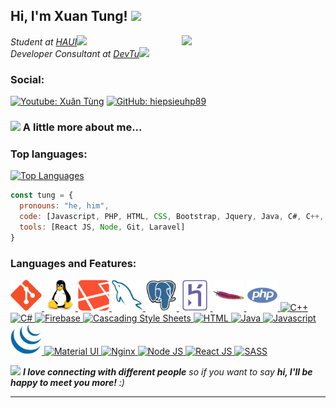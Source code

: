 <h2> Hi, I'm Xuan Tung! <img src="https://i.pinimg.com/originals/c8/0d/5a/c80d5a2d2e1504e84a9d98f3cb825442.gif" width="50"></h2>
<img align='right' src="https://media.giphy.com/media/ieyl9zmCjO4b4t6qoY/giphy.gif" width="230">
<p><em>Student at <a href="https://www.haui.edu.vn/vn">HAUI</a><img src="https://media.giphy.com/media/fYSnHlufseco8Fh93Z/giphy.gif" width="30"></br>Developer Consultant at <a href="https://devtu.site/">DevTu</a><img src="https://i.pinimg.com/originals/c8/0d/5a/c80d5a2d2e1504e84a9d98f3cb825442.gif" width="30"> 
</em></p>

### Social:

[![Youtube: Xuân Tùng](https://img.shields.io/youtube/channel/subscribers/UCLQN8i1z4QR5efgpvt-AB3w?style=social)](https://www.youtube.com/channel/UCLQN8i1z4QR5efgpvt-AB3w)
[![GitHub: hiepsieuhp89](https://img.shields.io/github/followers/hiepsieuhp89?logoColor=red&style=social)](https://github.com/hiepsieuhp89)


### <img src="https://media.giphy.com/media/VgCDAzcKvsR6OM0uWg/giphy.gif" width="50"> A little more about me...  

### Top languages: 
[![Top Languages](https://github-readme-stats.vercel.app/api/top-langs/?username=hiepsieuhp89&show_icons=true&theme=vue-dark)](https://github.com/hiepsieuhp89)

```javascript
const tung = {
  pronouns: "he, him",
  code: [Javascript, PHP, HTML, CSS, Bootstrap, Jquery, Java, C#, C++, Ajax],
  tools: [React JS, Node, Git, Laravel]
}
```
### Languages and Features: 

<a href = "https://github.com/" target="_blank">
  <img 
    title = "Git"
    src = "https://raw.githubusercontent.com/devicons/devicon/9f4f5cdb393299a81125eb5127929ea7bfe42889/icons/git/git-original.svg"
    height="50px"
  />
</a>
<a href = "https://www.linux.org/" target="_blank">
  <img 
    title = "Linux"
    src = "https://raw.githubusercontent.com/devicons/devicon/9f4f5cdb393299a81125eb5127929ea7bfe42889/icons/linux/linux-original.svg"
    height="50px"
  />
</a>
<a href = "https://laravel.com/" target="_blank">
  <img 
    title = "Laravel"
    src = "https://raw.githubusercontent.com/devicons/devicon/9f4f5cdb393299a81125eb5127929ea7bfe42889/icons/laravel/laravel-plain.svg"
    height="50px"
  />
</a>
<a href = "https://www.mysql.com/" target="_blank">
  <img 
    title = "MySQL"
    src = "https://raw.githubusercontent.com/devicons/devicon/9f4f5cdb393299a81125eb5127929ea7bfe42889/icons/mysql/mysql-plain.svg"
    height="50px"
  />
</a>
<a href = "https://www.postgresql.org/" target="_blank">
  <img 
    title = "PostgreSQL"
    src = "https://raw.githubusercontent.com/devicons/devicon/9f4f5cdb393299a81125eb5127929ea7bfe42889/icons/postgresql/postgresql-original.svg"
    height="50px"
  />
</a>
<a href = "https://www.heroku.com/" target="_blank">
  <img 
    title = "Heroku"
    src = "https://raw.githubusercontent.com/devicons/devicon/9f4f5cdb393299a81125eb5127929ea7bfe42889/icons/heroku/heroku-original.svg"
    height="50px"
  />
</a>
<a href = "https://httpd.apache.org/" target="_blank">
  <img 
    title = "Apache"
    src = "https://raw.githubusercontent.com/devicons/devicon/9f4f5cdb393299a81125eb5127929ea7bfe42889/icons/apache/apache-original.svg"
    height="50px"
  />
</a>
<a href = "https://www.php.net/" target="_blank">
  <img 
    title = "PHP"
    src = "https://raw.githubusercontent.com/devicons/devicon/9f4f5cdb393299a81125eb5127929ea7bfe42889/icons/php/php-plain.svg"
    height="50px"
  />
</a>
<a href = "https://devdocs.io/cpp/" target="_blank">
  <img 
    title = "C++"
    src = "https://raw.githubusercontent.com/rahul-jha98/README_icons/4d06112f039d3d302017842f696129642a58f6a5/language_and_tools/square/c%2B%2B/c%2B%2B.svg"
    height="50px"
  />
</a>
<a href = "https://docs.microsoft.com/vi-vn/dotnet/csharp/" target="_blank">
  <img 
    title = "C#"
    src = "https://raw.githubusercontent.com/rahul-jha98/README_icons/4d06112f039d3d302017842f696129642a58f6a5/language_and_tools/square/c%23/c%23.svg"
    height="50px"
  />
</a>
<a href = "https://firebase.google.com/" target="_blank">
  <img 
    title = "Firebase"
    src = "https://raw.githubusercontent.com/rahul-jha98/README_icons/4d06112f039d3d302017842f696129642a58f6a5/language_and_tools/square/firebase/firebase.svg"
    height="50px"
  />
</a>
<a href = "https://developer.mozilla.org/en-US/docs/Web/CSS?retiredLocale=vi#:~:text=Cascading%20Style%20Sheets%20(CSS)%20is,speech%2C%20or%20on%20other%20media." target="_blank">
  <img 
    title = "Cascading Style Sheets"
    src = "https://raw.githubusercontent.com/rahul-jha98/README_icons/4d06112f039d3d302017842f696129642a58f6a5/language_and_tools/square/css/css.svg"
    height="50px"
  />
</a>
<a href = "https://www.w3schools.com/html/" target="_blank">
  <img 
    title = "HTML"
    src = "https://raw.githubusercontent.com/rahul-jha98/README_icons/4d06112f039d3d302017842f696129642a58f6a5/language_and_tools/square/html/html.svg"
    height="50px"
  />
</a>
<a href = "https://docs.oracle.com/javase/7/docs/technotes/guides/language/" target="_blank">
  <img 
    title = "Java"
    src = "https://raw.githubusercontent.com/rahul-jha98/README_icons/4d06112f039d3d302017842f696129642a58f6a5/language_and_tools/square/java/java.svg"
    height="50px"
  />
</a>
<a href = "https://devdocs.io/javascript/" target="_blank">
  <img 
    title = "Javascript"
    src = "https://raw.githubusercontent.com/rahul-jha98/README_icons/4d06112f039d3d302017842f696129642a58f6a5/language_and_tools/square/javascript/javascript.svg"
    height="50px"
  />
</a>
<a href="https://jquery.com/" target="_blank">
  <img
    title = "Jquery"
    src="https://raw.githubusercontent.com/devicons/devicon/master/icons/jquery/jquery-original.svg"
    height="50px"
  />
</a>
<a href = "https://material-ui.com/" target="_blank">
  <img 
    title = "Material UI"
    src = "https://raw.githubusercontent.com/rahul-jha98/README_icons/4d06112f039d3d302017842f696129642a58f6a5/language_and_tools/square/material-ui/material-ui.svg"
    height="50px"
  />
</a>
<a href = "https://devdocs.io/nginx/" target="_blank">
  <img 
    title = "Nginx"
    src = "https://raw.githubusercontent.com/rahul-jha98/README_icons/4d06112f039d3d302017842f696129642a58f6a5/language_and_tools/square/nginx/nginx.svg"
    height="50px"
  />
</a>
<a href = "https://nodejs.vn/" target="_blank">
  <img 
    title = "Node JS"
    src = "https://raw.githubusercontent.com/rahul-jha98/README_icons/4d06112f039d3d302017842f696129642a58f6a5/language_and_tools/square/node/node.svg"
    height="50px"
  />
</a>
<a href = "https://reactjs.org/" target="_blank">
  <img 
    title = "React JS"
    src = "https://raw.githubusercontent.com/rahul-jha98/README_icons/4d06112f039d3d302017842f696129642a58f6a5/language_and_tools/square/react/react.svg"
    height="50px"
  />
</a>
<a href = "https://sass-lang.com/" target="_blank">
  <img 
    title = "SASS"
    src = "https://raw.githubusercontent.com/rahul-jha98/README_icons/4d06112f039d3d302017842f696129642a58f6a5/language_and_tools/square/sass/sass.svg"
    height="50px"
  />
</a>

<img src="https://media.giphy.com/media/LnQjpWaON8nhr21vNW/giphy.gif" width="60"> <em><b>I love connecting with different people</b> so if you want to say <b>hi, I'll be happy to meet you more!</b> :)</em>

---
